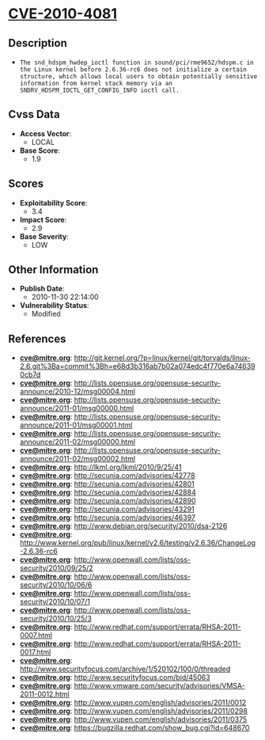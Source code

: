 
# [CVE-2010-4081](https://cve.mitre.org/cgi-bin/cvename.cgi?name=CVE-2010-4081)

## Description

- `The snd_hdspm_hwdep_ioctl function in sound/pci/rme9652/hdspm.c in the Linux kernel before 2.6.36-rc6 does not initialize a certain structure, which allows local users to obtain potentially sensitive information from kernel stack memory via an SNDRV_HDSPM_IOCTL_GET_CONFIG_INFO ioctl call.`

## Cvss Data

- **Access Vector**:
  - LOCAL
- **Base Score**:
  - 1.9

## Scores

- **Exploitability Score**:
  - 3.4
- **Impact Score**:
  - 2.9
- **Base Severity**:
  - LOW

## Other Information

- **Publish Date**:
  - 2010-11-30 22:14:00
- **Vulnerability Status**:
  - Modified

## References

- **cve@mitre.org**: http://git.kernel.org/?p=linux/kernel/git/torvalds/linux-2.6.git%3Ba=commit%3Bh=e68d3b316ab7b02a074edc4f770e6a746390cb7d
- **cve@mitre.org**: http://lists.opensuse.org/opensuse-security-announce/2010-12/msg00004.html
- **cve@mitre.org**: http://lists.opensuse.org/opensuse-security-announce/2011-01/msg00000.html
- **cve@mitre.org**: http://lists.opensuse.org/opensuse-security-announce/2011-01/msg00001.html
- **cve@mitre.org**: http://lists.opensuse.org/opensuse-security-announce/2011-02/msg00000.html
- **cve@mitre.org**: http://lists.opensuse.org/opensuse-security-announce/2011-02/msg00002.html
- **cve@mitre.org**: http://lkml.org/lkml/2010/9/25/41
- **cve@mitre.org**: http://secunia.com/advisories/42778
- **cve@mitre.org**: http://secunia.com/advisories/42801
- **cve@mitre.org**: http://secunia.com/advisories/42884
- **cve@mitre.org**: http://secunia.com/advisories/42890
- **cve@mitre.org**: http://secunia.com/advisories/43291
- **cve@mitre.org**: http://secunia.com/advisories/46397
- **cve@mitre.org**: http://www.debian.org/security/2010/dsa-2126
- **cve@mitre.org**: http://www.kernel.org/pub/linux/kernel/v2.6/testing/v2.6.36/ChangeLog-2.6.36-rc6
- **cve@mitre.org**: http://www.openwall.com/lists/oss-security/2010/09/25/2
- **cve@mitre.org**: http://www.openwall.com/lists/oss-security/2010/10/06/6
- **cve@mitre.org**: http://www.openwall.com/lists/oss-security/2010/10/07/1
- **cve@mitre.org**: http://www.openwall.com/lists/oss-security/2010/10/25/3
- **cve@mitre.org**: http://www.redhat.com/support/errata/RHSA-2011-0007.html
- **cve@mitre.org**: http://www.redhat.com/support/errata/RHSA-2011-0017.html
- **cve@mitre.org**: http://www.securityfocus.com/archive/1/520102/100/0/threaded
- **cve@mitre.org**: http://www.securityfocus.com/bid/45063
- **cve@mitre.org**: http://www.vmware.com/security/advisories/VMSA-2011-0012.html
- **cve@mitre.org**: http://www.vupen.com/english/advisories/2011/0012
- **cve@mitre.org**: http://www.vupen.com/english/advisories/2011/0298
- **cve@mitre.org**: http://www.vupen.com/english/advisories/2011/0375
- **cve@mitre.org**: https://bugzilla.redhat.com/show_bug.cgi?id=648670
